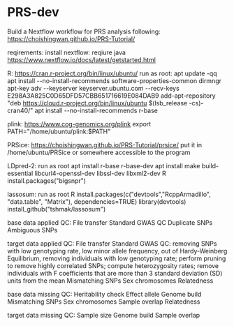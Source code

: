 # PRS-dev

Build a Nextflow workflow for PRS analysis following: https://choishingwan.github.io/PRS-Tutorial/


reqirements:
install nextflow:
reqiure java
https://www.nextflow.io/docs/latest/getstarted.html

R:
https://cran.r-project.org/bin/linux/ubuntu/
run as root:
apt update -qq
apt install --no-install-recommends software-properties-common dirmngr
apt-key adv --keyserver keyserver.ubuntu.com --recv-keys E298A3A825C0D65DFD57CBB651716619E084DAB9
add-apt-repository "deb https://cloud.r-project.org/bin/linux/ubuntu $(lsb_release -cs)-cran40/"
apt install --no-install-recommends r-base

plink:
https://www.cog-genomics.org/plink
export PATH="/home/ubuntu/plink:$PATH"

PRSice:
https://choishingwan.github.io/PRS-Tutorial/prsice/
put it in /home/ubuntu/PRSice or somewhere accessible to the program

LDpred-2:
run as root
apt install r-base r-base-dev
apt install make build-essential libcurl4-openssl-dev libssl-dev libxml2-dev
R
install.packages("bigsnpr")

lassosum:
run as root
R
install.packages(c("devtools","RcppArmadillo", "data.table", "Matrix"), dependencies=TRUE)
library(devtools)
install_github("tshmak/lassosum")


base data applied QC:
File transfer
Standard GWAS QC
Duplicate SNPs
Ambiguous SNPs

target data applied QC:
File transfer
Standard GWAS QC: removing SNPs with low genotyping rate, low minor allele frequency, out of Hardy-Weinberg Equilibrium, removing individuals with low genotyping rate; perform pruning to remove highly correlated SNPs; compute heterozygosity rates; remove individuals with F coefficients that are more than 3 standard deviation (SD) units from the mean
Mismatching SNPs
Sex chromosomes
Relatedness


base data missing QC: 
Heritability check
Effect allele
Genome build
Mismatching SNPs
Sex chromosomes
Sample overlap
Relatedness

target data missing QC:
Sample size
Genome build
Sample overlap
